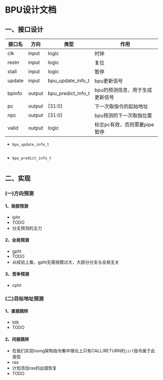 # BPU设计文档

## 一、接口设计

| 接口名 | 方向   | 类型               | 作用                            |
| ------ | ------ | ------------------ | ------------------------------- |
| clk    | input  | logic              | 时钟                            |
| restn  | input  | logic              | 复位                            |
| stall  | input  | logic              | 暂停                            |
| update | input  | bpu_update_info_t  | bpu更新信号                     |
| bpinfo | output | bpu_predict_info_t | bpu的预测信息，用于生成更新信号 |
| pc     | output | [31:0]             | 下一次取指令的起始地址          |
| npc    | output | [31:0]             | bpu预测的下一次取指位置         |
| valid  | output | logic              | 标志pc有效，否则需要pipe暂停    |

- `bpu_update_info_t`

  ```
  ```

- `bpu_predict_info_t`

  ```
  ```



## 二、实现

### (一)方向预测

#### 1、局部预测

- lpht
- TODO
- 分支预测的主力

#### 2、全局预测

- gpht
- TODO
- 从经验上看，gpht无需规模过大，大部分分支与全局无关

#### 3、竞争预测

- cpht

### (二)目标地址预测

#### 1、直接跳转

- btb
- TODO

#### 2、间接跳转

- 在我们实现loong架构指令集中理论上只有CALL/RETURN的`jirl`指令属于此类型
- ras
- 计划添加ras的出错恢复
- TODO